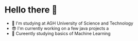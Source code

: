 # Hello there 👋
<HL>
 
 - :floppy_disk: I'm studying at AGH University of Science and Technology
 - 😎 I'm currently working on a few java projects a
 - 📗 Cureently studying basics of Machine Learning 




<!--
**KrzysztofGG/KrzysztofGG** is a ✨ _special_ ✨ repository because its `README.md` (this file) appears on your GitHub profile.

Here are some ideas to get you started:

- 🔭 I’m currently working on ...
- 🌱 I’m currently learning ...
- 👯 I’m looking to collaborate on ...
- 🤔 I’m looking for help with ...
- 💬 Ask me about ...
- 📫 How to reach me: ...
- 😄 Pronouns: ...
- ⚡ Fun fact: ...
-->

